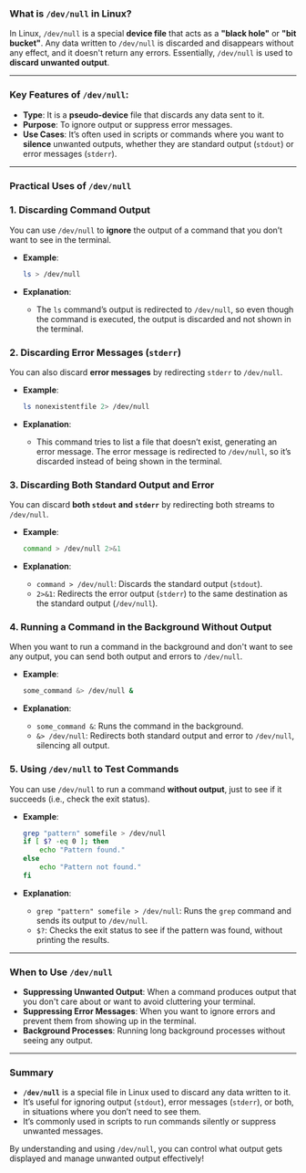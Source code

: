 ### **What is `/dev/null` in Linux?**

In Linux, `/dev/null` is a special **device file** that acts as a **"black hole"** or **"bit bucket"**. Any data written to `/dev/null` is discarded and disappears without any effect, and it doesn't return any errors. Essentially, `/dev/null` is used to **discard unwanted output**.

---

### **Key Features of `/dev/null`**:

- **Type**: It is a **pseudo-device** file that discards any data sent to it.
- **Purpose**: To ignore output or suppress error messages.
- **Use Cases**: It’s often used in scripts or commands where you want to **silence** unwanted outputs, whether they are standard output (`stdout`) or error messages (`stderr`).

---

### **Practical Uses of `/dev/null`**

### **1. Discarding Command Output**

You can use `/dev/null` to **ignore** the output of a command that you don’t want to see in the terminal.

- **Example**:
    
    ```bash
    ls > /dev/null
    
    ```
    
- **Explanation**:
    - The `ls` command’s output is redirected to `/dev/null`, so even though the command is executed, the output is discarded and not shown in the terminal.

### **2. Discarding Error Messages (`stderr`)**

You can also discard **error messages** by redirecting `stderr` to `/dev/null`.

- **Example**:
    
    ```bash
    ls nonexistentfile 2> /dev/null
    ```
    
- **Explanation**:
    - This command tries to list a file that doesn’t exist, generating an error message. The error message is redirected to `/dev/null`, so it’s discarded instead of being shown in the terminal.

### **3. Discarding Both Standard Output and Error**

You can discard **both `stdout` and `stderr`** by redirecting both streams to `/dev/null`.

- **Example**:
    
    ```bash
    command > /dev/null 2>&1
    
    ```
    
- **Explanation**:
    - `command > /dev/null`: Discards the standard output (`stdout`).
    - `2>&1`: Redirects the error output (`stderr`) to the same destination as the standard output (`/dev/null`).

### **4. Running a Command in the Background Without Output**

When you want to run a command in the background and don't want to see any output, you can send both output and errors to `/dev/null`.

- **Example**:
    
    ```bash
    some_command &> /dev/null &
    
    ```
    
- **Explanation**:
    - `some_command &`: Runs the command in the background.
    - `&> /dev/null`: Redirects both standard output and error to `/dev/null`, silencing all output.

### **5. Using `/dev/null` to Test Commands**

You can use `/dev/null` to run a command **without output**, just to see if it succeeds (i.e., check the exit status).

- **Example**:
    
    ```bash
    grep "pattern" somefile > /dev/null
    if [ $? -eq 0 ]; then
        echo "Pattern found."
    else
        echo "Pattern not found."
    fi
    
    ```
    
- **Explanation**:
    - `grep "pattern" somefile > /dev/null`: Runs the `grep` command and sends its output to `/dev/null`.
    - `$?`: Checks the exit status to see if the pattern was found, without printing the results.

---

### **When to Use `/dev/null`**

- **Suppressing Unwanted Output**: When a command produces output that you don't care about or want to avoid cluttering your terminal.
- **Suppressing Error Messages**: When you want to ignore errors and prevent them from showing up in the terminal.
- **Background Processes**: Running long background processes without seeing any output.

---

### **Summary**

- **`/dev/null`** is a special file in Linux used to discard any data written to it.
- It’s useful for ignoring output (`stdout`), error messages (`stderr`), or both, in situations where you don’t need to see them.
- It’s commonly used in scripts to run commands silently or suppress unwanted messages.

By understanding and using `/dev/null`, you can control what output gets displayed and manage unwanted output effectively!